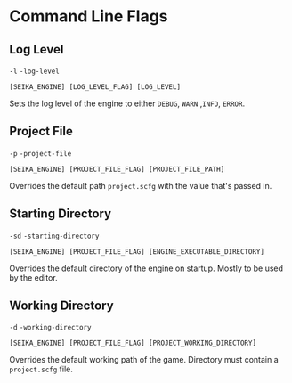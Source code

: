# Command Line Flags

## Log Level

`-l` `-log-level`

```
[SEIKA_ENGINE] [LOG_LEVEL_FLAG] [LOG_LEVEL]
```

Sets the log level of the engine to either `DEBUG`, `WARN` ,`INFO`, `ERROR`.

## Project File

`-p` `-project-file`

```
[SEIKA_ENGINE] [PROJECT_FILE_FLAG] [PROJECT_FILE_PATH]
```

Overrides the default path `project.scfg` with the value that's passed in.

## Starting Directory

`-sd` `-starting-directory`

```
[SEIKA_ENGINE] [PROJECT_FILE_FLAG] [ENGINE_EXECUTABLE_DIRECTORY]
```

Overrides the default directory of the engine on startup.  Mostly to be used by the editor.


## Working Directory

`-d` `-working-directory`

```
[SEIKA_ENGINE] [PROJECT_FILE_FLAG] [PROJECT_WORKING_DIRECTORY]
```

Overrides the default working path of the game.  Directory must contain a `project.scfg` file.
